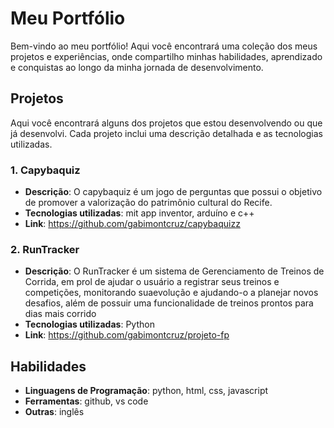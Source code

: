 # Meu Portfólio

Bem-vindo ao meu portfólio! Aqui você encontrará uma coleção dos meus projetos e experiências, onde compartilho minhas habilidades, aprendizado e conquistas ao longo da minha jornada de desenvolvimento.

## Projetos

Aqui você encontrará alguns dos projetos que estou desenvolvendo ou que já desenvolvi. Cada projeto inclui uma descrição detalhada e as tecnologias utilizadas.

### 1. Capybaquiz
- **Descrição**: O capybaquiz é um jogo de perguntas que possui o objetivo de promover a valorização do patrimônio cultural do Recife.
- **Tecnologias utilizadas**: mit app inventor, arduíno e c++
- **Link**: https://github.com/gabimontcruz/capybaquizz

### 2. RunTracker
- **Descrição**: O RunTracker é um sistema de Gerenciamento de Treinos de
Corrida, em prol de ajudar o usuário a registrar seus treinos e competições, monitorando suaevolução e ajudando-o a planejar novos desafios, além de possuir uma funcionalidade de treinos prontos para dias mais corrido
- **Tecnologias utilizadas**: Python
- **Link**: https://github.com/gabimontcruz/projeto-fp

## Habilidades

- **Linguagens de Programação**: python, html, css, javascript
- **Ferramentas**: github, vs code
- **Outras**: inglês
